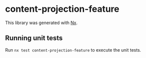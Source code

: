 # content-projection-feature

This library was generated with [Nx](https://nx.dev).

## Running unit tests

Run `nx test content-projection-feature` to execute the unit tests.
